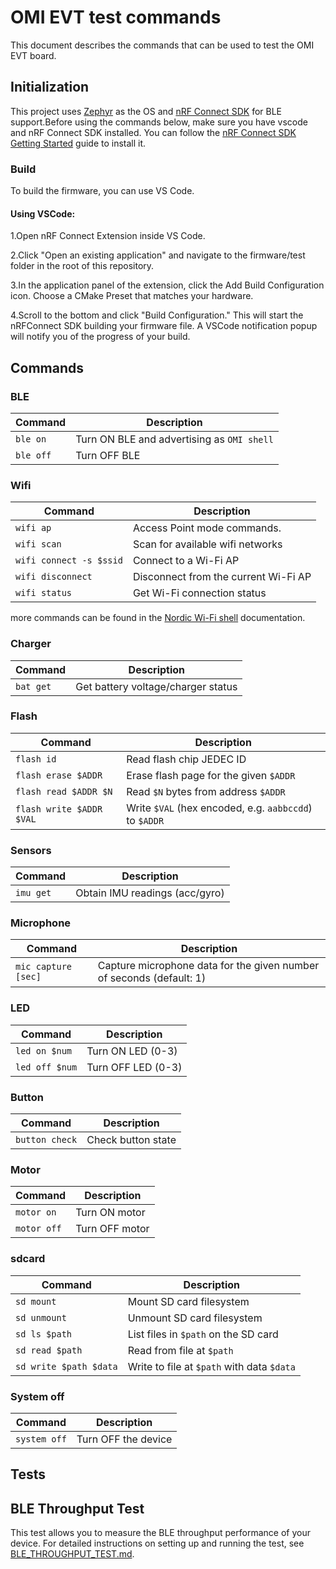 # OMI EVT test commands

This document describes the commands that can be used to test the OMI EVT board.

## Initialization

This project uses [Zephyr](https://docs.zephyrproject.org/latest/getting_started/index.html) as the OS and [nRF Connect SDK](https://docs.nordicsemi.com/bundle/ncs-latest/page/zephyr/develop/toolchains/zephyr_sdk.html) for BLE support.Before using the commands below, make sure you have vscode and nRF Connect SDK installed. You can follow the [nRF Connect SDK Getting Started](https://docs.nordicsemi.com/bundle/ncs-latest/page/nrf/installation/install_ncs.html) guide to install it.

### Build

To build the firmware, you can use VS Code.

#### Using VSCode:
1.Open nRF Connect Extension inside VS Code.

2.Click "Open an existing application" and navigate to the firmware/test folder in the root of this repository.

3.In the application panel of the extension, click the Add Build Configuration icon. Choose a CMake Preset that matches your hardware.

4.Scroll to the bottom and click "Build Configuration." This will start the nRFConnect SDK building your firmware file. A VSCode notification popup will notify you of the progress of your build.

## Commands

### BLE

| Command | Description |
| --- | --- |
| `ble on` | Turn ON BLE and advertising as `OMI shell` |
| `ble off` | Turn OFF BLE |

### Wifi

| Command | Description |
| --- | --- |
| `wifi ap` | Access Point mode commands. |
| `wifi scan` | Scan for available wifi networks |
| `wifi connect -s $ssid` | Connect to a Wi-Fi AP |
| `wifi disconnect` | Disconnect from the current Wi-Fi AP |
| `wifi status` | Get Wi-Fi connection status |
more commands can be found in the [Nordic Wi-Fi shell](https://docs.nordicsemi.com/bundle/ncs-latest/page/nrf/samples/wifi/shell/README.html#supported_cli_commands) documentation.


### Charger

| Command | Description |
| --- | --- |
| `bat get` | Get battery voltage/charger status |

### Flash

| Command | Description |
| --- | --- |
| `flash id` | Read flash chip JEDEC ID |
| `flash erase $ADDR` | Erase flash page for the given `$ADDR` |
| `flash read $ADDR $N` | Read `$N` bytes from address `$ADDR` |
| `flash write $ADDR $VAL` | Write `$VAL` (hex encoded, e.g. `aabbccdd`) to `$ADDR` |

### Sensors

| Command | Description |
| --- | --- |
| `imu get` | Obtain IMU readings (acc/gyro) |

### Microphone

| Command | Description |
| --- | --- |
| `mic capture [sec]` | Capture microphone data for the given number of seconds (default: 1) |


### LED

| Command | Description |
| --- | --- |
| `led on $num` | Turn ON LED (0-3) |
| `led off $num` | Turn OFF LED (0-3) |

### Button

| Command | Description |
| --- | --- |
| `button check` | Check button state |

### Motor

| Command | Description |
| --- | --- |
| `motor on` | Turn ON motor |
| `motor off` | Turn OFF motor |

### sdcard

| Command | Description |
| --- | --- |
| `sd mount` | Mount SD card filesystem |
| `sd unmount` | Unmount SD card filesystem |
| `sd ls $path` | List files in `$path` on the SD card |
| `sd read $path ` | Read from file at `$path` |
| `sd write $path $data` | Write to file at `$path` with data `$data` |

###  System off

| Command | Description |
| --- | --- |
| `system off` | Turn OFF the device |


## Tests

## BLE Throughput Test

This test allows you to measure the BLE throughput performance of your device. For detailed instructions on setting up and running the test, see [BLE_THROUGHPUT_TEST.md](./BLE_THROUGHPUT_TEST.md).
